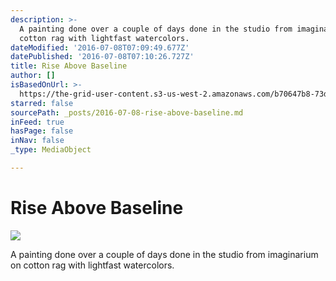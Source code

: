 ```yaml
---
description: >-
  A painting done over a couple of days done in the studio from imaginarium on
  cotton rag with lightfast watercolors.
dateModified: '2016-07-08T07:09:49.677Z'
datePublished: '2016-07-08T07:10:26.727Z'
title: Rise Above Baseline
author: []
isBasedOnUrl: >-
  https://the-grid-user-content.s3-us-west-2.amazonaws.com/b70647b8-73da-4871-86d8-74bcf93ed020.jpg
starred: false
sourcePath: _posts/2016-07-08-rise-above-baseline.md
inFeed: true
hasPage: false
inNav: false
_type: MediaObject

---
```

# Rise Above Baseline
![](https://the-grid-user-content.s3-us-west-2.amazonaws.com/b70647b8-73da-4871-86d8-74bcf93ed020.jpg)

A painting done over a couple of days done in the studio from imaginarium on cotton rag with lightfast watercolors.